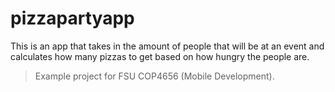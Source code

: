 # pizzapartyapp

This is an app that takes in the amount of people that will be at an event and calculates how many pizzas to get based on how hungry the people are.

> Example project for FSU COP4656 (Mobile Development).
